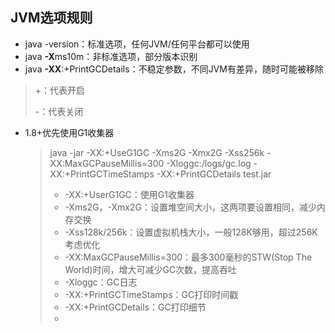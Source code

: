 ## JVM选项规则

* java -version：标准选项，任何JVM/任何平台都可以使用
* java **-X**ms10m：非标准选项，部分版本识别
* java **-XX**:+PrintGCDetails：不稳定参数，不同JVM有差异，随时可能被移除

>+：代表开启
>
>-：代表关闭



* 1.8+优先使用G1收集器

  >java -jar -XX:+UseG1GC -Xms2G -Xmx2G -Xss256k -XX:MaxGCPauseMillis=300 -Xloggc:/logs/gc.log -XX:+PrintGCTimeStamps -XX:+PrintGCDetails test.jar
  >
  >* -XX:+UserG1GC：使用G1收集器
  >* -Xms2G，-Xmx2G：设置堆空间大小，这两项要设置相同，减少内存交换
  >* -Xss128k/256k：设置虚拟机栈大小，一般128K够用，超过256K考虑优化
  >* -XX:MaxGCPauseMillis=300：最多300毫秒的STW(Stop The World)时间，增大可减少GC次数，提高吞吐
  >* -Xloggc：GC日志
  >* -XX:+PrintGCTimeStamps：GC打印时间戳
  >* -XX:+PrintGCDetails：GC打印细节
  >* 